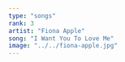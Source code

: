 ```yaml
---
type: "songs"
rank: 3
artist: "Fiona Apple"
song: "I Want You To Love Me"
image: "../../fiona-apple.jpg"
---
```

